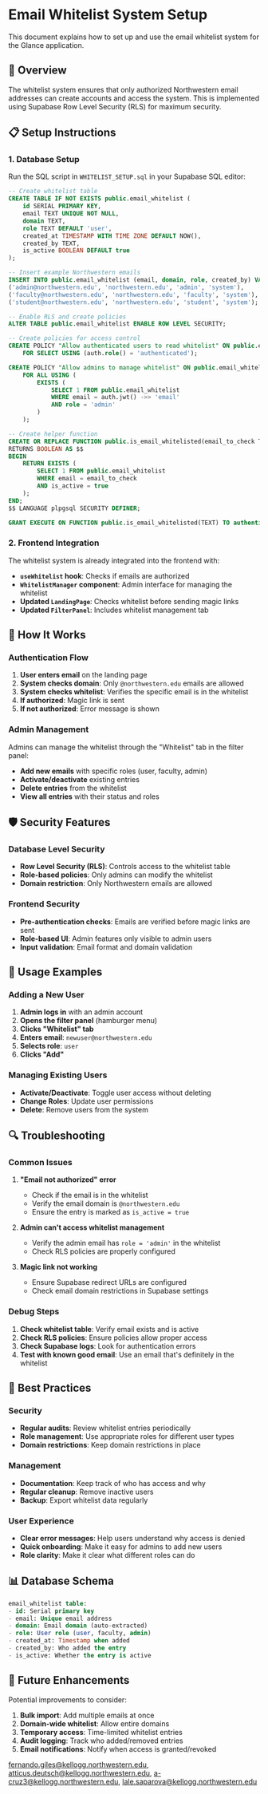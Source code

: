 # Email Whitelist System Setup

This document explains how to set up and use the email whitelist system for the Glance application.

## 🎯 Overview

The whitelist system ensures that only authorized Northwestern email addresses can create accounts and access the system. This is implemented using Supabase Row Level Security (RLS) for maximum security.

## 📋 Setup Instructions

### 1. Database Setup

Run the SQL script in `WHITELIST_SETUP.sql` in your Supabase SQL editor:

```sql
-- Create whitelist table
CREATE TABLE IF NOT EXISTS public.email_whitelist (
    id SERIAL PRIMARY KEY,
    email TEXT UNIQUE NOT NULL,
    domain TEXT,
    role TEXT DEFAULT 'user',
    created_at TIMESTAMP WITH TIME ZONE DEFAULT NOW(),
    created_by TEXT,
    is_active BOOLEAN DEFAULT true
);

-- Insert example Northwestern emails
INSERT INTO public.email_whitelist (email, domain, role, created_by) VALUES
('admin@northwestern.edu', 'northwestern.edu', 'admin', 'system'),
('faculty@northwestern.edu', 'northwestern.edu', 'faculty', 'system'),
('student@northwestern.edu', 'northwestern.edu', 'student', 'system');

-- Enable RLS and create policies
ALTER TABLE public.email_whitelist ENABLE ROW LEVEL SECURITY;

-- Create policies for access control
CREATE POLICY "Allow authenticated users to read whitelist" ON public.email_whitelist
    FOR SELECT USING (auth.role() = 'authenticated');

CREATE POLICY "Allow admins to manage whitelist" ON public.email_whitelist
    FOR ALL USING (
        EXISTS (
            SELECT 1 FROM public.email_whitelist 
            WHERE email = auth.jwt() ->> 'email' 
            AND role = 'admin'
        )
    );

-- Create helper function
CREATE OR REPLACE FUNCTION public.is_email_whitelisted(email_to_check TEXT)
RETURNS BOOLEAN AS $$
BEGIN
    RETURN EXISTS (
        SELECT 1 FROM public.email_whitelist 
        WHERE email = email_to_check 
        AND is_active = true
    );
END;
$$ LANGUAGE plpgsql SECURITY DEFINER;

GRANT EXECUTE ON FUNCTION public.is_email_whitelisted(TEXT) TO authenticated;
```

### 2. Frontend Integration

The whitelist system is already integrated into the frontend with:

- **`useWhitelist` hook**: Checks if emails are authorized
- **`WhitelistManager` component**: Admin interface for managing the whitelist
- **Updated `LandingPage`**: Checks whitelist before sending magic links
- **Updated `FilterPanel`**: Includes whitelist management tab

## 🔧 How It Works

### Authentication Flow

1. **User enters email** on the landing page
2. **System checks domain**: Only `@northwestern.edu` emails are allowed
3. **System checks whitelist**: Verifies the specific email is in the whitelist
4. **If authorized**: Magic link is sent
5. **If not authorized**: Error message is shown

### Admin Management

Admins can manage the whitelist through the "Whitelist" tab in the filter panel:

- **Add new emails** with specific roles (user, faculty, admin)
- **Activate/deactivate** existing entries
- **Delete entries** from the whitelist
- **View all entries** with their status and roles

## 🛡️ Security Features

### Database Level Security
- **Row Level Security (RLS)**: Controls access to the whitelist table
- **Role-based policies**: Only admins can modify the whitelist
- **Domain restriction**: Only Northwestern emails are allowed

### Frontend Security
- **Pre-authentication checks**: Emails are verified before magic links are sent
- **Role-based UI**: Admin features only visible to admin users
- **Input validation**: Email format and domain validation

## 📝 Usage Examples

### Adding a New User

1. **Admin logs in** with an admin account
2. **Opens the filter panel** (hamburger menu)
3. **Clicks "Whitelist" tab**
4. **Enters email**: `newuser@northwestern.edu`
5. **Selects role**: `user`
6. **Clicks "Add"**

### Managing Existing Users

- **Activate/Deactivate**: Toggle user access without deleting
- **Change Roles**: Update user permissions
- **Delete**: Remove users from the system

## 🔍 Troubleshooting

### Common Issues

1. **"Email not authorized" error**
   - Check if the email is in the whitelist
   - Verify the email domain is `@northwestern.edu`
   - Ensure the entry is marked as `is_active = true`

2. **Admin can't access whitelist management**
   - Verify the admin email has `role = 'admin'` in the whitelist
   - Check RLS policies are properly configured

3. **Magic link not working**
   - Ensure Supabase redirect URLs are configured
   - Check email domain restrictions in Supabase settings

### Debug Steps

1. **Check whitelist table**: Verify email exists and is active
2. **Check RLS policies**: Ensure policies allow proper access
3. **Check Supabase logs**: Look for authentication errors
4. **Test with known good email**: Use an email that's definitely in the whitelist

## 🚀 Best Practices

### Security
- **Regular audits**: Review whitelist entries periodically
- **Role management**: Use appropriate roles for different user types
- **Domain restrictions**: Keep domain restrictions in place

### Management
- **Documentation**: Keep track of who has access and why
- **Regular cleanup**: Remove inactive users
- **Backup**: Export whitelist data regularly

### User Experience
- **Clear error messages**: Help users understand why access is denied
- **Quick onboarding**: Make it easy for admins to add new users
- **Role clarity**: Make it clear what different roles can do

## 📊 Database Schema

```sql
email_whitelist table:
- id: Serial primary key
- email: Unique email address
- domain: Email domain (auto-extracted)
- role: User role (user, faculty, admin)
- created_at: Timestamp when added
- created_by: Who added the entry
- is_active: Whether the entry is active
```

## 🔄 Future Enhancements

Potential improvements to consider:

1. **Bulk import**: Add multiple emails at once
2. **Domain-wide whitelist**: Allow entire domains
3. **Temporary access**: Time-limited whitelist entries
4. **Audit logging**: Track who added/removed entries
5. **Email notifications**: Notify when access is granted/revoked 



fernando.giles@kellogg.northwestern.edu,
atticus.deutsch@kellogg.northwestern.edu,
a-cruz3@kellogg.northwestern.edu,
lale.saparova@kellogg.northwestern.edu